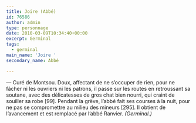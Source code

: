```yaml
---
title: Joire (Abbé)
id: 76586
author: admin
type: personnage
date: 2010-03-09T10:34:40+00:00
excerpt: Germinal
tags:
  - germinal
main_name: 'Joire '
secondary_name: Abbé

---
```

— Curé de Montsou. Doux, affectant de ne s&rsquo;occuper de rien, pour ne fâcher ni les ouvriers ni les patrons, il passe sur les routes en retroussant sa soutane, avec des délicatesses de gros chat bien nourri, qui craint de souiller sa robe [99]. Pendant la grève, l&rsquo;abbé fait ses courses à la nuit, pour ne pas se compromettre au milieu des mineurs [295]. Il obtient de l&rsquo;avancement et est remplacé par l&rsquo;abbé Ranvier. _(Germinal.)_